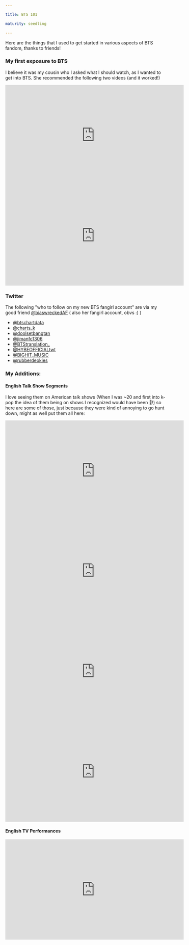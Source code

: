 ```yaml
---

title: BTS 101

maturity: seedling

---
```


Here are the things that I used to get started in various aspects of BTS fandom, thanks to friends!

### My first exposure to BTS
I believe it was my cousin who I asked what I should watch, as I wanted to get into BTS. She recommended the following two videos (and it worked!)

<iframe width="560" height="315" src="https://www.youtube.com/embed/T4x7sDevVTY" title="YouTube video player" frameborder="0" allow="accelerometer; autoplay; clipboard-write; encrypted-media; gyroscope; picture-in-picture" allowfullscreen></iframe>

<iframe width="560" height="315" src="https://www.youtube.com/embed/gFYAXsa7pe8" title="YouTube video player" frameborder="0" allow="accelerometer; autoplay; clipboard-write; encrypted-media; gyroscope; picture-in-picture" allowfullscreen></iframe>

### Twitter

The following "who to follow on my new BTS fangirl account" are via my good friend [@biaswreckedAF](https://twitter.com/biaswreckedAF) ( also her fangirl account, obvs :) )

- [@btschartdata](https://twitter.com/btschartdata)
- [@charts_k](https://twitter.com/charts_k)
- [@doolsetbangtan](https://twitter.com/doolsetbangtan)
- [@jimanfc1306](https://twitter.com/jimanfc1306)
- [@BTStranslation_](https://twitter.com/BTStranslation_)
- [@HYBEOFFICIALtwt](https://twitter.com/HYBEOFFICIALtwt)
- [@BIGHIT_MUSIC](https://twitter.com/BIGHIT_MUSIC)
- [@rubberdeokies](https://twitter.com/rubberdeokies)

### My Additions: 

#### English Talk Show Segments

I love seeing them on American talk shows (When I was ~20 and first into k-pop the idea of them being on shows I recognized would have been 🤯!) so here are some of those, just because they were kind of annoying to go hunt down, might as well put them all here:

<iframe width="560" height="315" src="https://www.youtube.com/embed/W4mmfzFazoI" title="YouTube video player" frameborder="0" allow="accelerometer; autoplay; clipboard-write; encrypted-media; gyroscope; picture-in-picture" allowfullscreen></iframe>

<iframe width="560" height="315" src="https://www.youtube.com/embed/FbQq7wMvnX0" title="YouTube video player" frameborder="0" allow="accelerometer; autoplay; clipboard-write; encrypted-media; gyroscope; picture-in-picture" allowfullscreen></iframe>

<iframe width="560" height="315" src="https://www.youtube.com/embed/v1kjByPiCLE" title="YouTube video player" frameborder="0" allow="accelerometer; autoplay; clipboard-write; encrypted-media; gyroscope; picture-in-picture" allowfullscreen></iframe>

<iframe width="560" height="315" src="https://www.youtube.com/embed/GJbOfFdHGqA" title="YouTube video player" frameborder="0" allow="accelerometer; autoplay; clipboard-write; encrypted-media; gyroscope; picture-in-picture" allowfullscreen></iframe>

#### English TV Performances


<iframe width="560" height="315" src="https://www.youtube.com/embed/y5g-PTeDkwY" title="YouTube video player" frameborder="0" allow="accelerometer; autoplay; clipboard-write; encrypted-media; gyroscope; picture-in-picture" allowfullscreen></iframe>
